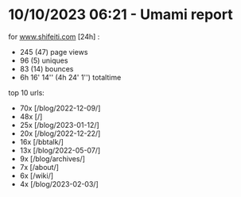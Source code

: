 # 10/10/2023 06:21 - Umami report
for www.shifeiti.com [24h] :

 - 245 (47) page views
 - 96 (5) uniques
 - 83 (14) bounces
 - 6h 16' 14'' (4h 24' 1'') totaltime


top 10 urls:
 - 70x [/blog/2022-12-09/]
 - 48x [/]
 - 25x [/blog/2023-01-12/]
 - 20x [/blog/2022-12-22/]
 - 16x [/bbtalk/]
 - 13x [/blog/2022-05-07/]
 - 9x [/blog/archives/]
 - 7x [/about/]
 - 6x [/wiki/]
 - 4x [/blog/2023-02-03/]


